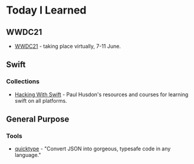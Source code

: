 # Today I Learned

## WWDC21

- [WWDC21](https://developer.apple.com/wwdc21/) - taking place virtually, 7-11 June.

## Swift

### Collections

- [Hacking With Swift](https://www.hackingwithswift.com) - Paul Husdon's resources and courses for learning swift on all platforms.

## General Purpose

### Tools

- [quicktype](https://quicktype.io) - "Convert JSON into gorgeous, typesafe code in any language."
